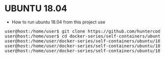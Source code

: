 # UBUNTU 18.04

- How to run ubuntu 18.04 from this project use

<pre>
user@host:/home/user$ git clone https://github.com/huntercodexs/docker-series.git .
user@host:/home/user$ cd docker-series/self-containers/ubuntu/18.04
user@host:/home/user/docker-series/self-containers/ubuntu/18.04$ docker network create open_network
user@host:/home/user/docker-series/self-containers/ubuntu/18.04$ docker-compose up --build
user@host:/home/user/docker-series/self-containers/ubuntu/18.04$ docker-compose start
</pre>

